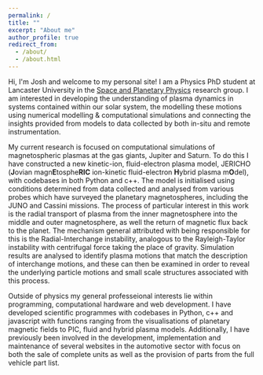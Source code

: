 ```yaml
---
permalink: /
title: ""
excerpt: "About me"
author_profile: true
redirect_from:
  - /about/
  - /about.html
---
```


Hi, I'm Josh and welcome to my personal site! I am a Physics PhD student at Lancaster University in the [Space and Planetary Physics](https://www.lancaster.ac.uk/physics/research/astrophysics/space-and-planetary-physics/) research group. I am interested in developing the understanding of plasma dynamics in systems contained within our solar system, the modelling these motions using numerical modelling & computational simulations and connecting the insights provided from models to data collected by both in-situ and remote instrumentation.     

My current research is focused on computational simulations of magnetospheric plasmas at the gas giants, Jupiter and Saturn. To do this I have constructed a new kinetic-ion, fluid-electron plasma model, JERICHO (**J**ovian magn**E**tosphe**RIC** ion-kinetic fluid-electron **H**ybrid plasma m**O**del), with codebases in both Python and c++. The model is initialised using conditions determined from data collected and analysed from various probes which have surveyed the planetary magnetospheres, including the JUNO and Cassini missions. The process of particular interest in this work is the radial transport of plasma from the inner magnetosphere into the middle and outer magnetosphere, as well the return of magnetic flux back to the planet. The mechanism general attributed with being responsible for this is the Radial-Interchange instability, analogous to the Rayleigh-Taylor instability with centrifugal force taking the place of gravity. Simulation results are analysed to identify plasma motions that match the description of interchange motions, and these can then be examined in order to reveal the underlying particle motions and small scale structures associated with this process.

Outside of physics my general professeional interests lie within programming, computational hardware and web development. I have developed scientific programmes with codebases in Python, c++ and javascript with functions ranging from the visualisations of planetary magnetic fields to PIC, fluid and hybrid plasma models. Additionally, I have previously been involved in the development, implementation and maintenance of several websites in the automotive sector with focus on both the sale of complete units as well as the provision of parts from the full vehicle part list. 
